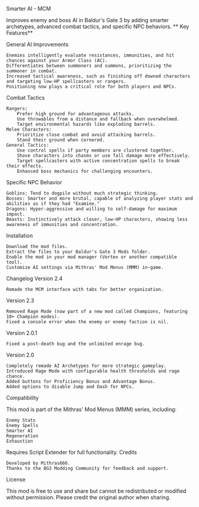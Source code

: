 Smarter AI - MCM

Improves enemy and boss AI in Baldur's Gate 3 by adding smarter archetypes, advanced combat tactics, and specific NPC behaviors.
**
Key Features**

General AI Improvements

    Enemies intelligently evaluate resistances, immunities, and hit chances against your Armor Class (AC).
    Differentiates between summoners and summons, prioritizing the summoner in combat.
    Increased tactical awareness, such as finishing off downed characters and targeting low-HP spellcasters or rangers.
    Positioning now plays a critical role for both players and NPCs.

Combat Tactics

    Rangers:
        Prefer high ground for advantageous attacks.
        Use throwables from a distance and fallback when overwhelmed.
        Target environmental hazards like exploding barrels.
    Melee Characters:
        Prioritize close combat and avoid attacking barrels.
        Stand their ground when cornered.
    General Tactics:
        Use control spells if party members are clustered together.
        Shove characters into chasms or use fall damage more effectively.
        Target spellcasters with active concentration spells to break their effects.
        Enhanced boss mechanics for challenging encounters.

Specific NPC Behavior

    Goblins: Tend to dogpile without much strategic thinking.
    Bosses: Smarter and more brutal, capable of analyzing player stats and abilities as if they had "Examine."
    Dragons: Hyper-aggressive and willing to self-damage for maximum impact.
    Beasts: Instinctively attack closer, low-HP characters, showing less awareness of immunities and concentration.

Installation

    Download the mod files.
    Extract the files to your Baldur's Gate 3 Mods folder.
    Enable the mod in your mod manager (Vortex or another compatible tool).
    Customize AI settings via Mithras' Mod Menus (MMM) in-game.

Changelog
Version 2.4

    Remade the MCM interface with tabs for better organization.

Version 2.3

    Removed Rage Mode (now part of a new mod called Champions, featuring 10+ Champion modes).
    Fixed a console error when the enemy or enemy faction is nil.

Version 2.0.1

    Fixed a post-death bug and the unlimited enrage bug.

Version 2.0

    Completely remade AI Archetypes for more strategic gameplay.
    Introduced Rage Mode with configurable health thresholds and rage chance.
    Added buttons for Proficiency Bonus and Advantage Bonus.
    Added options to disable Jump and Dash for NPCs.

Compatibility

This mod is part of the Mithras' Mod Menus (MMM) series, including:

    Enemy Stats
    Enemy Spells
    Smarter AI
    Regeneration
    Exhaustion

Requires Script Extender for full functionality.
Credits

    Developed by Mithras666.
    Thanks to the BG3 Modding Community for feedback and support.

License

This mod is free to use and share but cannot be redistributed or modified without permission. Please credit the original author when sharing.
